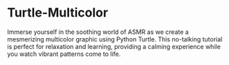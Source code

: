 # Turtle-Multicolor
Immerse yourself in the soothing world of ASMR as we create a mesmerizing multicolor graphic using Python Turtle. This no-talking tutorial is perfect for relaxation and learning, providing a calming experience while you watch vibrant patterns come to life.
